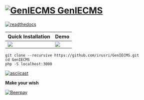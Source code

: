[![GenIECMS](https://github.com/irusri/GenIECMS/blob/master/docs/images/logo_32.png?raw=true "Download") GenIECMS](http://geniecms.org)
=======
 [![readthedocs](https://readthedocs.org/projects/geniecms/badge/?version=latest "readthedocs")](http://geniecms.readthedocs.io/en/latest/installation_updates.html)


| **Quick Installation** | **Demo** | 
|----------|----------|
|    <a href="https://raw.githubusercontent.com/irusri/GenIECMS/master/docs/images/Quick_installation.gif" target="_blank"><img src="https://github.com/irusri/GenIECMS/blob/master/docs/images/Quick_installation.gif"></a>      |  <a href="https://geniecms.org/demo" target="_blank"><img src="https://github.com/irusri/GenIECMS/blob/master/docs/images/genie_demo.png?raw=true"></a>        |  

```
git clone --recursive https://github.com/irusri/GenIECMS.git
cd GenIECMS
php -S localhost:3000
```

[![asciicast](https://asciinema.org/a/6kwlxee1o1qt15r3gunx7lt08.png)](https://asciinema.org/a/6kwlxee1o1qt15r3gunx7lt08)

**Make your wish**

 [![Beerpay](https://beerpay.io/irusri/GenIECMS/make-wish.svg?style=flat)](https://beerpay.io/irusri/GenIECMS)

